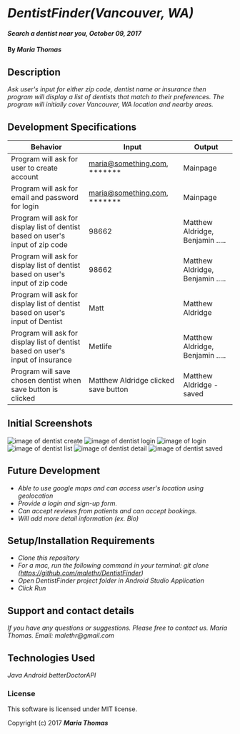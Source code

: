 # _DentistFinder(Vancouver, WA)_

#### _Search a dentist near you, October 09, 2017_

#### By _**Maria Thomas**_

## Description

_Ask user's input for either zip code, dentist name or insurance then program will display a list of dentists that match to their preferences. The program will initially cover Vancouver, WA location and nearby areas._

## Development Specifications

| Behavior      | Input | Output |
| ------------- | ------------- | ------------- |
| Program will ask for user to create account  | maria@something.com, *******| Mainpage |
| Program will ask for email and password for login  | maria@something.com, *******| Mainpage |
| Program will ask for display list of dentist based on user's input of zip code  | 98662 | Matthew Aldridge, Benjamin .....|
| Program will ask for display list of dentist based on user's input of zip code  | 98662 | Matthew Aldridge, Benjamin .....|
| Program will ask for display list of dentist based on user's input of Dentist  | Matt | Matthew Aldridge |
| Program will ask for display list of dentist based on user's input of insurance  | Metlife | Matthew Aldridge, Benjamin .....|
| Program will save chosen dentist when save button is clicked  | Matthew Aldridge clicked save button| Matthew Aldridge - saved|

## Initial Screenshots

![image of dentist create](https://github.com/malethr/DentistFinder/blob/master/screenshots/create.png)
![image of dentist login](https://github.com/malethr/DentistFinder/blob/master/screenshots/login.png)
![image of login](https://github.com/malethr/DentistFinder/blob/master/screenshots/login.png)
![image of dentist list](https://github.com/malethr/DentistFinder/blob/master/screenshots/list.png)
![image of dentist detail](https://github.com/malethr/DentistFinder/blob/master/screenshots/detail.png)
![image of dentist saved](https://github.com/malethr/DentistFinder/blob/master/screenshots/saved.png)


## Future Development
* _Able to use google maps and can access user's location using geolocation_
* _Provide a login and sign-up form._
* _Can accept reviews from patients and can accept bookings._
* _Will add more detail information (ex. Bio)_


## Setup/Installation Requirements
* _Clone this repository_
* _For a mac, run the following command in your terminal:
git clone (https://github.com/malethr/DentistFinder)_
* _Open DentistFinder project folder in Android Studio Application_
* _Click Run_

## Support and contact details

_If you have any questions or suggestions. Please free to contact us._
_Maria Thomas. Email: malethr@gmail.com_

## Technologies Used

_Java_
_Android_
_betterDoctorAPI_

### License

This software is licensed under MIT license.

Copyright (c) 2017 **_Maria Thomas_**
